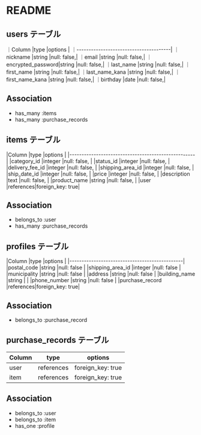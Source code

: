 # README

## users テーブル
｜Column            |type   |options     |
｜---------------------------------------|
｜nickname          |string |null: false,|
｜email             |string |null: false,|
｜encrypted_password|string |null: false,|
｜last_name         |string |null: false,|
｜first_name        |string |null: false,|
｜last_name_kana    |string |null: false,|
｜first_name_kana   |string |null: false,|
｜birthday          |date   |null: false,|

## Association
- has_many :items
- has_many :purchase_records

## items テーブル
|Column                 |type      |options          |
|----------------------------------------------------|
|category_id            |integer   |null: false,     |
|status_id              |integer   |null: false,     |
|delivery_fee_id        |integer   |null: false,     |
|shipping_area_id       |integer   |null: false,     |
|ship_date_id           |integer   |null: false,     |
|price                  |integer   |null: false,     |
|description            |text      |null: false,     |
|product_name           |string    |null: false,     |
|user                   |references|foreign_key: true|

## Association
- belongs_to :user
- has_many :purchase_records

## profiles テーブル
|Column            |type      |options          |
|-----------------------------------------------|
|postal_code       |string    |null: false      |
|shipping_area_id  |integer   |null: false      |
|municipality      |string    |null: false      |
|address           |string    |null: false      |
|building_name     |string    |                 |
|phone_number      |string    |null: false      |
|purchase_record   |references|foreign_key: true|

## Association
- belongs_to :purchase_record

## purchase_records テーブル
|Column |type      |options          |
|-------|----------|-----------------|
|user   |references|foreign_key: true|
|item   |references|foreign_key: true|

## Association
- belongs_to :user
- belongs_to :item
- has_one :profile